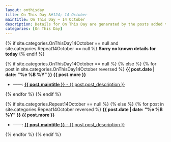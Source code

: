 ```yaml
---
layout: onthisday
title: On This Day &#124; 14 October
maintitle: On This Day — 14 October
description: Details for On This Day are genarated by the posts added to the website so the content is subject to changes/updates over time.
categories: [On This Day]
---
```


{% if site.categories.OnThisDay14October == null and site.categories.Repeat14October == null %}
<strong>Sorry no known details for today</strong>
{% endif %}

{% if site.categories.OnThisDay14October == null %}
{% else %}
{% for post in site.categories.OnThisDay14October reversed %}
<strong>{{ post.date | date: "%e %B %Y" }} {{ post.more }}</strong>
<ul>
<li> ——: <a href="{{ post.url }}"><strong>{{ post.maintitle }}</strong> - {{ post.post_description }}</a></li>
</ul>
{% endfor %}
{% endif %}

{% if site.categories.Repeat14October == null %}
{% else %}
{% for post in site.categories.Repeat14October reversed %}
<strong>{{ post.date | date: "%e %B %Y" }} {{ post.more }}</strong>
<ul>
<li> ——: <a href="{{ post.url }}"><strong>{{ post.maintitle }}</strong> - {{ post.post_description }}</a></li>
</ul>
{% endfor %}
{% endif %}
